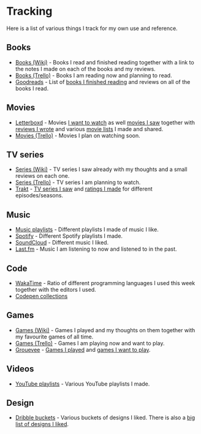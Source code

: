 # Tracking
Here is a list of various things I track for my own use and reference.

## Books
- [Books (Wiki)](../books/books.md) - Books I read and finished reading together with a link to the notes I made on each of the books and my reviews.
- [Books (Trello)](https://trello.com/b/MOrnm2aN) - Books I am reading now and planning to read.
- [Goodreads](https://www.goodreads.com/user/show/15768482-nikita-voloboev) - List of [books I finished reading](https://www.goodreads.com/review/list/15768482?shelf=read) and reviews on all of the books I read.

## Movies
- [Letterboxd](https://letterboxd.com/NikitaVoloboev/) - Movies [I want to watch](https://letterboxd.com/nikitavoloboev/watchlist/) as well [movies I saw](https://letterboxd.com/nikitavoloboev/films/) together with [reviews I wrote](https://letterboxd.com/nikitavoloboev/films/reviews/by/added/) and various [movie lists](https://letterboxd.com/nikitavoloboev/lists/) I made and shared.
- [Movies (Trello)](https://trello.com/b/jFaHJFow) - Movies I plan on watching soon.

## TV series
- [Series (Wiki)](../tv-series/tv-series.md) - TV series I saw already with my thoughts and a small reviews on each one.
- [Series (Trello)](https://trello.com/b/iUtT6wmu) - TV series I am planning to watch.
- [Trakt](https://trakt.tv/users/nikitavoloboev) - [TV series I saw](https://trakt.tv/users/nikitavoloboev/history) and [ratings I made](https://trakt.tv/users/nikitavoloboev/ratings) for different episodes/seasons.

## Music
- [Music playlists](../music/music-playlists.md) - Different playlists I made of music I like.
- [Spotify](https://open.spotify.com/user/nikitavoloboev) - Different Spotify playlists I made.
- [SoundCloud](https://soundcloud.com/nikitavoloboev) - Different music I liked.
- [Last.fm](https://www.last.fm/user/playfullyExist) - Music I am listening to now and listened to in the past.

## Code
- [WakaTime](https://wakatime.com/@nikivi) - Ratio of different programming languages I used this week together with the editors I used.
- [Codepen collections](https://codepen.io/nikitavoloboev/collections/popular/)

## Games
- [Games (Wiki)](../games/games.md) - Games I played and my thoughts on them together with my favourite games of all time.
- [Games (Trello)](https://trello.com/b/EekGabpj) - Games I am playing now and want to play.
- [Grouevee](https://www.grouvee.com/user/nikivi/) - [Games I played](https://www.grouvee.com/user/nikivi/shelves/12649-played/?num=25) and [games I want to play](https://www.grouvee.com/user/nikivi/shelves/12652-wish-list/?num=25).

## Videos
- [YouTube playlists](https://www.youtube.com/channel/UCEKqrUfr_FMKIO9XSJS4vDw/playlists) - Various YouTube playlists I made.

## Design
- [Dribble buckets](https://dribbble.com/nikitavoloboev/buckets) - Various buckets of designs I liked. There is also a [big list of designs I liked](https://dribbble.com/nikitavoloboev/likes).